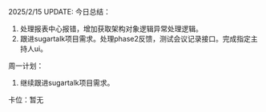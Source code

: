 2025/2/15 UPDATE:
今日总结：

1. 处理报表中心报错，增加获取架构对象逻辑异常处理逻辑。
2. 跟进sugartalk项目需求。处理phase2反馈，测试会议记录接口。完成指定主持人ui。



周一计划：

1. 继续跟进sugartalk项目需求。



卡位：暂无

